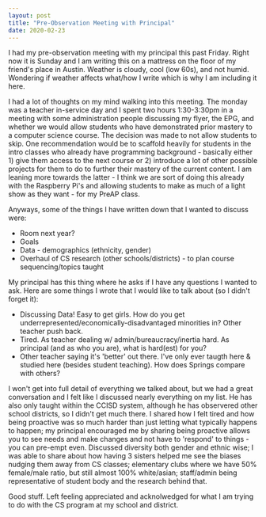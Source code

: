 ```yaml
---
layout: post
title: "Pre-Observation Meeting with Principal"
date: 2020-02-23
---
```


I had my pre-observation meeting with my principal this past Friday. Right now it is Sunday and I am writing this on a mattress on the floor of my friend's place in Austin. Weather is cloudy, cool (low 60s), and not humid. Wondering if weather affects what/how I write which is why I am including it here.

I had a lot of thoughts on my mind walking into this meeting. The monday was a teacher in-service day and I spent two hours 1:30-3:30pm in a meeting with some administration people discussing my flyer, the EPG, and whether we would allow students who have demonstrated prior mastery to a computer science course. The decision was made to not allow students to skip. One recommendation would be to scaffold heavily for students in the intro classes who already have programming background - basically either 1) give them access to the next course or 2) introduce a lot of other possible projects for them to do to further their mastery of the current content. I am leaning more towards the latter - I think we are sort of doing this already with the Raspberry Pi's and allowing students to make as much of a light show as they want - for my PreAP class. 

Anyways, some of the things I have written down that I wanted to discuss were:
- Room next year?
- Goals
- Data - demographics (ethnicity, gender)
- Overhaul of CS research (other schools/districts) - to plan course sequencing/topics taught

My principal has this thing where he asks if I have any questions I wanted to ask. Here are some things I wrote that I would like to talk about (so I didn't forget it):
- Discussing Data! Easy to get girls. How do you get underrepresented/economically-disadvantaged minorities in? Other teacher push back.
- Tired. As teacher dealing w/ admin/bureaucracy/inertia hard. As principal (and as who you are), what is hard(est) for you?
- Other teacher saying it's 'better' out there. I've only ever taugth here & studied here (besides student teaching). How does Springs compare with others?

I won't get into full detail of everything we talked about, but we had a great conversation and I felt like I discussed nearly everything on my list. He has also only taught within the CCISD system, although he has observered other school districts, so I didn't get much there. I shared how I felt tired and how being proactive was so much harder than just letting what typically happens to happen; my principal encouraged me by sharing being proactive allows you to see needs and make changes and not have to 'respond' to things - you can pre-empt even. Discussed diversity both gender and ethnic wise; I was able to share about how having 3 sisters helped me see the biases nudging them away from CS classes; elementary clubs where we have 50% female/male ratio, but still almost 100% white/asian; staff/admin being representative of student body and the research behind that. 

Good stuff. Left feeling appreciated and acknolwedged for what I am trying to do with the CS program at my school and district. 
